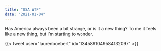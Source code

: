 ```yaml
---
title: "USA WTF"
date: "2021-01-04"
---
```



Has America always been a bit strange, or is it a new thing? To me it feels like a new thing, but I’m starting to wonder.

{{< tweet user="laurenboebert" id="1345891049584132097" >}}